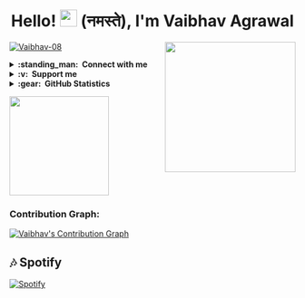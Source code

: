 <h1 align="center">Hello! <img src="https://raw.githubusercontent.com/MartinHeinz/MartinHeinz/master/wave.gif"  width="30px"> (नमस्ते), I'm Vaibhav Agrawal</h1> <img align='right' src="https://media.giphy.com/media/M9gbBd9nbDrOTu1Mqx/giphy.gif" width="230">
<p align="left"> <a href="https://github.com/Vaibhav-08"><img src="https://komarev.com/ghpvc/?username=Vaibhav-08&label=Profile%20views&color=0e75b6&style=flat" alt="Vaibhav-08" /></a> </p>

<details>
  <summary><b>:standing_man: &nbsp;Connect with me</b></summary>
  <br/>
<p align="left">
    <a href="https://t.me/vaibhav_08">
        <img height="35px" src="https://img.icons8.com/fluent/48/000000/telegram-app.png" />
    </a>
    <a href="https://api.whatsapp.com/send/?phone=918285775466&text&app_absent=0">
        <img height="35px" src="https://img.icons8.com/color/48/000000/whatsapp--v5.png"/>
    </a>
    <a href="https://facebook.com/mynameisvaibhav">
        <img height="35px" src="https://img.icons8.com/fluent/48/000000/facebook-new.png" />
    </a>
    <a href="https://instagram.com/herevaibhav/">
        <img height="35px" src="https://img.icons8.com/fluent/48/000000/instagram-new.png" />
    </a>
    <a href="https://twitter.com/Vaibhav_08">
        <img height="35px" src="https://img.icons8.com/fluent/48/000000/twitter.png" />
    </a>
    <a href="mailto:vaibhavagjls@gmail.com">
        <img height="35px" src="https://img.icons8.com/color/48/000000/gmail-new.png" />
    </a>
    <a href="https://github.com/Vaibhav-08">
        <img height="35px" src="https://img.icons8.com/ios-filled/50/000000/github.png" />
    </a>
</p>
</details>

<details>
  <summary><b>:v: &nbsp;Support me</b></summary>
  <br/>
    <a href="https://upier.org/pay?vpa=8285775466@ybl&amount=100">
        <img height="40px" src="https://upload.wikimedia.org/wikipedia/commons/archive/e/e1/20200901100646%21UPI-Logo-vector.svg" />
    </a>
  </p>
  
</details>

<details>
  <summary><b>:gear: &nbsp;GitHub Statistics</b></summary>
  <br/>
  <a href="https://github.com/Vaibhav-08">
    <p align="left"">
        <img height="150px" src="https://github-readme-streak-stats.herokuapp.com/?user=Vaibhav-08&theme=ayu-mirage&hide_border=true" />
    </p>
   </a>
</details>

  <a href="https://github.com/Vaibhav-08">
    <p align="left"">
        <img height="175px" src="https://github-readme-stats.vercel.app/api?username=Vaibhav-08&count_private=False&show_icons=true&title_color=30F229&icon_color=F2F407&text_color=F9F9F9&bg_color=1F222E&hide_border=true" /> 
    </p>
  </a> 


### Contribution Graph:

[![Vaibhav's Contribution Graph](https://activity-graph.herokuapp.com/graph?username=Vaibhav-08&bg_color=1F222E&color=F8D866&line=F85D7F&point=FFFFFF&hide_border=true)](https://github.com/vaibhav_08)


## 🎶 Spotify
[![Spotify](https://spotnow.vercel.app/api/spotify)](https://open.spotify.com/user/aub2uxtr80of0vk3og1uhs3hf)
